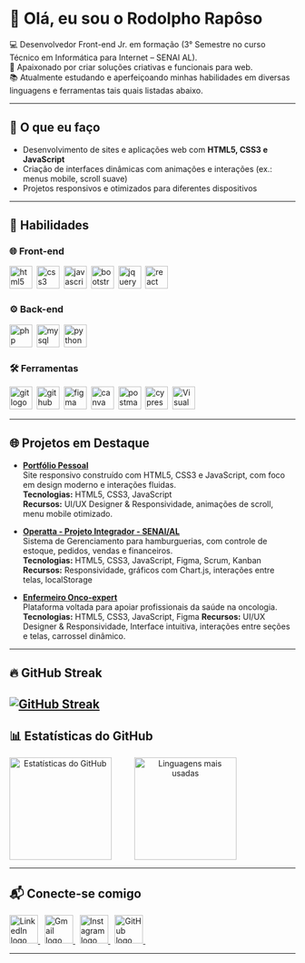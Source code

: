 # 👋 Olá, eu sou o Rodolpho Rapôso

💻 Desenvolvedor Front-end Jr. em formação (3° Semestre no curso Técnico em Informática para Internet – SENAI AL).  
🚀 Apaixonado por criar soluções criativas e funcionais para web.  
📚 Atualmente estudando e aperfeiçoando minhas habilidades em diversas linguagens e ferramentas tais quais listadas abaixo.  

---

## 🌟 O que eu faço

- Desenvolvimento de sites e aplicações web com **HTML5, CSS3 e JavaScript**  
- Criação de interfaces dinâmicas com animações e interações (ex.: menus mobile, scroll suave)  
- Projetos responsivos e otimizados para diferentes dispositivos  

---

## 🚀 Habilidades

### 🌐 Front-end
<p>
  <img src="https://skillicons.dev/icons?i=html" height="40" alt="html5 logo" />&nbsp;
  <img src="https://skillicons.dev/icons?i=css" height="40" alt="css3 logo" />&nbsp;
  <img src="https://skillicons.dev/icons?i=js" height="40" alt="javascript logo" />&nbsp;
  <img src="https://skillicons.dev/icons?i=bootstrap" height="40" alt="bootstrap logo" />&nbsp;
  <img src="https://skillicons.dev/icons?i=jquery" height="40" alt="jquery logo" />&nbsp;
  <img src="https://skillicons.dev/icons?i=react" height="40" alt="react logo" />&nbsp;
</p>

### ⚙️ Back-end
<p>
  <img src="https://skillicons.dev/icons?i=php" height="40" alt="php logo" />&nbsp;
  <img src="https://skillicons.dev/icons?i=mysql" height="40" alt="mysql logo" />&nbsp;
  <img src="https://skillicons.dev/icons?i=python" height="40" alt="python logo" />&nbsp;
</p>

### 🛠️ Ferramentas
<p>
  <img src="https://skillicons.dev/icons?i=git" height="40" alt="git logo" />&nbsp;
  <img src="https://skillicons.dev/icons?i=github" height="40" alt="github logo" />&nbsp;
  <img src="https://skillicons.dev/icons?i=figma" height="40" alt="figma logo" />&nbsp;
  <img src="https://cdn.simpleicons.org/canva/00C4CC" height="40" alt="canva logo" />&nbsp;
  <img src="https://skillicons.dev/icons?i=postman" height="40" alt="postman logo" />&nbsp;
  <img src="https://skillicons.dev/icons?i=cypress" height="40" alt="cypress logo" />&nbsp;
  <img src="https://skillicons.dev/icons?i=vscode" height="40" alt="Visual Studio Code logo" />&nbsp;
</p>

---

## 🌐 Projetos em Destaque

- **[Portfólio Pessoal](https://raposoofc.github.io/)**  
  Site responsivo construído com HTML5, CSS3 e JavaScript, com foco em design moderno e interações fluidas.  
  **Tecnologias:** HTML5, CSS3, JavaScript  
  **Recursos:** UI/UX Designer & Responsividade, animações de scroll, menu mobile otimizado.  

- **[Operatta - Projeto Integrador - SENAI/AL](https://github.com/raposoofc/Operatta)**  
  Sistema de Gerenciamento para hamburguerias, com controle de estoque, pedidos, vendas e financeiros.  
  **Tecnologias:** HTML5, CSS3, JavaScript, Figma, Scrum, Kanban
  **Recursos:** Responsividade, gráficos com Chart.js, interações entre telas, localStorage  

- **[Enfermeiro Onco-expert](https://github.com/raposoofc/projeto-enfermeiro-onco-expert)**  
  Plataforma voltada para apoiar profissionais da saúde na oncologia.  
  **Tecnologias:** HTML5, CSS3, JavaScript, Figma
  **Recursos:** UI/UX Designer & Responsividade, Interface intuitiva, interações entre seções e telas, carrossel dinâmico.

---

## 🔥 GitHub Streak
[![GitHub Streak](https://github-readme-streak-stats.herokuapp.com/?user=raposoofc&theme=dark&hide_border=false&border_radius=10&locale=pt_BR)](https://git.io/streak-stats)
---

## 📊 Estatísticas do GitHub

<div align="center" style="display: flex; gap: 40px;">

  <img height="180em" src="https://github-readme-stats.vercel.app/api?username=raposoofc&show_icons=true&theme=radical" alt="Estatísticas do GitHub"/>

  <img height="180em" src="https://github-readme-stats.vercel.app/api/top-langs/?username=raposoofc&layout=compact&theme=radical" alt="Linguagens mais usadas"/>

</div>

---

## 📬 Conecte-se comigo  

<p>
  <a href="https://www.linkedin.com/in/raposoofc" target="_blank">
    <img src="https://skillicons.dev/icons?i=linkedin" height="50" alt="LinkedIn logo"/>
  </a>&nbsp;
  
  <a href="mailto:raposotiweb@gmail.com" target="_blank">
    <img src="https://skillicons.dev/icons?i=gmail" height="50" alt="Gmail logo"/>
  </a>&nbsp;
  
  <a href="https://www.instagram.com/raposoofc.87" target="_blank">
    <img src="https://skillicons.dev/icons?i=instagram" height="50" alt="Instagram logo"/>
  </a>&nbsp;
  
  <a href="https://github.com/raposoofc" target="_blank">
    <img src="https://skillicons.dev/icons?i=github" height="50" alt="GitHub logo"/>
  </a>&nbsp;
</p>

---
